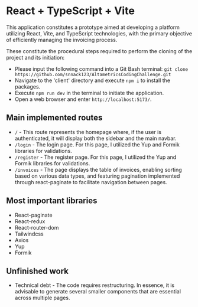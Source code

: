 # React + TypeScript + Vite

This application constitutes a prototype aimed at developing a platform utilizing React, Vite, and TypeScript technologies, with the primary objective of efficiently managing the invoicing process.

These constitute the procedural steps required to perform the cloning of the project and its initiation:

- Please input the following command into a Git Bash terminal: ```git clone https://github.com/snnack123/AltametricsCodingChallenge.git```
- Navigate to the 'client' directory and execute ```npm i``` to install the packages.
- Execute ```npm run dev``` in the terminal to initiate the application.
- Open a web browser and enter ```http://localhost:5173/```.

## Main implemented routes
- ```/``` -  This route represents the homepage where, if the user is authenticated, it will display both the sidebar and the main navbar.
- ```/login``` - The login page. For this page, I utilized the Yup and Formik libraries for validations.
- ```/register``` - The register page. For this page, I utilized the Yup and Formik libraries for validations.
- ```/invoices``` - The page displays the table of invoices, enabling sorting based on various data types, and featuring pagination implemented through react-paginate to facilitate navigation between pages.

## Most important libraries
- React-paginate
- React-redux
- React-router-dom
- Tailwindcss
- Axios
- Yup
- Formik

## Unfinished work
- Technical debt - The code requires restructuring. In essence, it is advisable to generate several smaller components that are essential across multiple pages.
